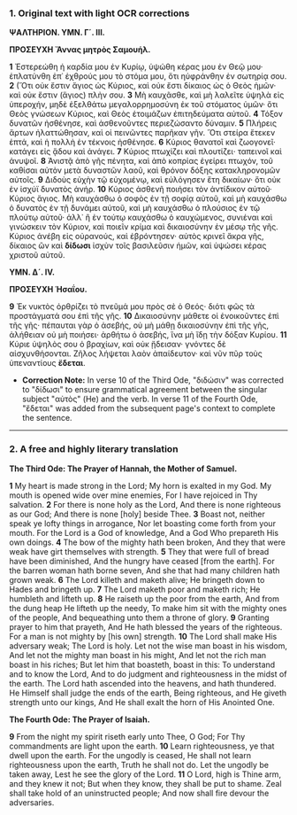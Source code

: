 ### 1. Original text with light OCR corrections

**ΨΑΛΤΗΡΙΟΝ. ΥΜΝ. Γ´. III.**

**ΠΡΟΣΕΥΧΗ Ἄννας μητρὸς Σαμουήλ.**

**1** Ἐστερεώθη ἡ καρδία μου ἐν Κυρίῳ, ὑψώθη κέρας μου ἐν Θεῷ μου· ἐπλατύνθη ἐπ᾿ ἐχθρούς μου τὸ στόμα μου, ὅτι ηὐφράνθην ἐν σωτηρίᾳ σου.
**2** (Ὅτι οὐκ ἔστιν ἅγιος ὡς Κύριος, καὶ οὐκ ἔστι δίκαιος ὡς ὁ Θεὸς ἡμῶν· καὶ οὐκ ἔστιν (ἅγιος) πλὴν σου.
**3** Μὴ καυχᾶσθε, καὶ μὴ λαλεῖτε ὑψηλὰ εἰς ὑπεροχήν, μηδὲ ἐξελθάτω μεγαλορρημοσύνη ἐκ τοῦ στόματος ὑμῶν· ὅτι Θεὸς γνώσεων Κύριος, καὶ Θεὸς ἑτοιμάζων ἐπιτηδεύματα αὐτοῦ.
**4** Τόξον δυνατῶν ἠσθένησε, καὶ ἀσθενοῦντες περιεζώσαντο δύναμιν.
**5** Πλήρεις ἄρτων ἠλαττώθησαν, καὶ οἱ πεινῶντες παρῆκαν γῆν. Ὅτι στείρα ἔτεκεν ἑπτά, καὶ ἡ πολλὴ ἐν τέκνοις ἠσθένησε.
**6** Κύριος θανατοῖ καὶ ζωογονεῖ· κατάγει εἰς ᾅδου καὶ ἀνάγει.
**7** Κύριος πτωχίζει καὶ πλουτίζει· ταπεινοῖ καὶ ἀνυψοῖ.
**8** Ἀνιστᾷ ἀπὸ γῆς πένητα, καὶ ἀπὸ κοπρίας ἐγείρει πτωχόν, τοῦ καθίσαι αὐτὸν μετὰ δυναστῶν λαοῦ, καὶ θρόνον δόξης κατακληρονομῶν αὐτοῖς.
**9** Διδοὺς εὐχὴν τῷ εὐχομένῳ, καὶ εὐλόγησεν ἔτη δικαίων· ὅτι οὐκ ἐν ἰσχύϊ δυνατὸς ἀνήρ.
**10** Κύριος ἀσθενῆ ποιήσει τὸν ἀντίδικον αὐτοῦ· Κύριος ἅγιος. Μὴ καυχάσθω ὁ σοφὸς ἐν τῇ σοφίᾳ αὐτοῦ, καὶ μὴ καυχάσθω ὁ δυνατὸς ἐν τῇ δυνάμει αὐτοῦ, καὶ μὴ καυχάσθω ὁ πλούσιος ἐν τῷ πλούτῳ αὐτοῦ· ἀλλ᾿ ἢ ἐν τούτῳ καυχάσθω ὁ καυχώμενος, συνιέναι καὶ γινώσκειν τὸν Κύριον, καὶ ποιεῖν κρίμα καὶ δικαιοσύνην ἐν μέσῳ τῆς γῆς. Κύριος ἀνέβη εἰς οὐρανούς, καὶ ἐβρόντησεν· αὐτὸς κρινεῖ ἄκρα γῆς, δίκαιος ὢν καὶ **δίδωσι** ἰσχὺν τοῖς βασιλεῦσιν ἡμῶν, καὶ ὑψώσει κέρας χριστοῦ αὐτοῦ.

**ΥΜΝ. Δ´. IV.**

**ΠΡΟΣΕΥΧΗ Ἡσαΐου.**

**9** Ἐκ νυκτὸς ὀρθρίζει τὸ πνεῦμά μου πρὸς σὲ ὁ Θεός· διότι φῶς τὰ προστάγματά σου ἐπὶ τῆς γῆς.
**10** Δικαιοσύνην μάθετε οἱ ἐνοικοῦντες ἐπὶ τῆς γῆς· πέπαυται γὰρ ὁ ἀσεβής, οὐ μὴ μάθῃ δικαιοσύνην ἐπὶ τῆς γῆς, ἀλήθειαν οὐ μὴ ποιήσει· ἀρθήτω ὁ ἀσεβής, ἵνα μὴ ἴδῃ τὴν δόξαν Κυρίου.
**11** Κύριε ὑψηλὸς σου ὁ βραχίων, καὶ οὐκ ᾔδεισαν· γνόντες δὲ αἰσχυνθήσονται. Ζῆλος λήψεται λαὸν ἀπαίδευτον· καὶ νῦν πῦρ τοὺς ὑπεναντίους **ἔδεται**.

*   **Correction Note:** In verse 10 of the Third Ode, "διδώσιν" was corrected to "δίδωσι" to ensure grammatical agreement between the singular subject "αὐτὸς" (He) and the verb. In verse 11 of the Fourth Ode, "ἔδεται" was added from the subsequent page's context to complete the sentence.

---

### 2. A free and highly literary translation

**The Third Ode: The Prayer of Hannah, the Mother of Samuel.**

**1** My heart is made strong in the Lord;
    My horn is exalted in my God.
    My mouth is opened wide over mine enemies,
    For I have rejoiced in Thy salvation.
**2** For there is none holy as the Lord,
    And there is none righteous as our God;
    And there is none [holy] beside Thee.
**3** Boast not, neither speak ye lofty things in arrogance,
    Nor let boasting come forth from your mouth.
    For the Lord is a God of knowledge,
    And a God Who prepareth His own doings.
**4** The bow of the mighty hath been broken,
    And they that were weak have girt themselves with strength.
**5** They that were full of bread have been diminished,
    And the hungry have ceased [from the earth].
    For the barren woman hath borne seven,
    And she that had many children hath grown weak.
**6** The Lord killeth and maketh alive;
    He bringeth down to Hades and bringeth up.
**7** The Lord maketh poor and maketh rich;
    He humbleth and lifteth up.
**8** He raiseth up the poor from the earth,
    And from the dung heap He lifteth up the needy,
    To make him sit with the mighty ones of the people,
    And bequeathing unto them a throne of glory.
**9** Granting prayer to him that prayeth,
    And He hath blessed the years of the righteous.
    For a man is not mighty by [his own] strength.
**10** The Lord shall make His adversary weak;
    The Lord is holy.
    Let not the wise man boast in his wisdom,
    And let not the mighty man boast in his might,
    And let not the rich man boast in his riches;
    But let him that boasteth, boast in this:
    To understand and to know the Lord,
    And to do judgment and righteousness in the midst of the earth.
    The Lord hath ascended into the heavens, and hath thundered.
    He Himself shall judge the ends of the earth,
    Being righteous, and He giveth strength unto our kings,
    And He shall exalt the horn of His Anointed One.

**The Fourth Ode: The Prayer of Isaiah.**

**9** From the night my spirit riseth early unto Thee, O God;
    For Thy commandments are light upon the earth.
**10** Learn righteousness, ye that dwell upon the earth.
    For the ungodly is ceased,
    He shall not learn righteousness upon the earth,
    Truth he shall not do.
    Let the ungodly be taken away,
    Lest he see the glory of the Lord.
**11** O Lord, high is Thine arm, and they knew it not;
    But when they know, they shall be put to shame.
    Zeal shall take hold of an uninstructed people;
    And now shall fire devour the adversaries.